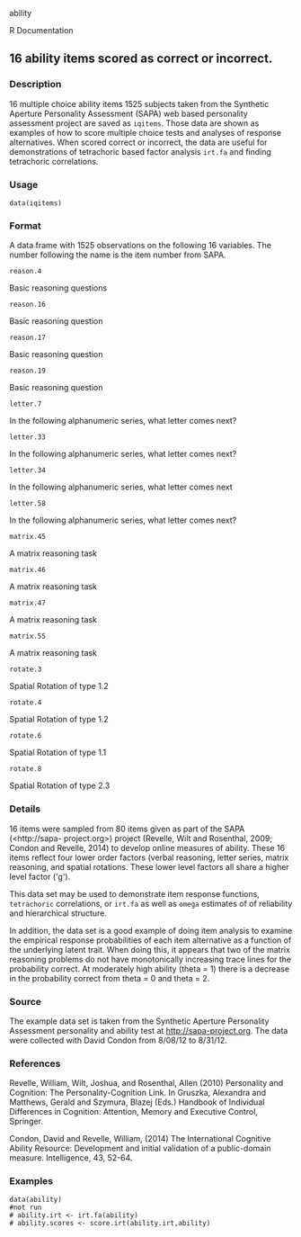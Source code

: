 ability

R Documentation

## 16 ability items scored as correct or incorrect.

### Description

16 multiple choice ability items 1525 subjects taken from the Synthetic
Aperture Personality Assessment (SAPA) web based personality assessment
project are saved as `iqitems`. Those data are shown as examples of how to
score multiple choice tests and analyses of response alternatives. When scored
correct or incorrect, the data are useful for demonstrations of tetrachoric
based factor analysis `irt.fa` and finding tetrachoric correlations.

### Usage

    data(iqitems)

### Format

A data frame with 1525 observations on the following 16 variables. The number
following the name is the item number from SAPA.

`reason.4`

Basic reasoning questions

`reason.16`

Basic reasoning question

`reason.17`

Basic reasoning question

`reason.19`

Basic reasoning question

`letter.7`

In the following alphanumeric series, what letter comes next?

`letter.33`

In the following alphanumeric series, what letter comes next?

`letter.34`

In the following alphanumeric series, what letter comes next

`letter.58`

In the following alphanumeric series, what letter comes next?

`matrix.45`

A matrix reasoning task

`matrix.46`

A matrix reasoning task

`matrix.47`

A matrix reasoning task

`matrix.55`

A matrix reasoning task

`rotate.3`

Spatial Rotation of type 1.2

`rotate.4`

Spatial Rotation of type 1.2

`rotate.6`

Spatial Rotation of type 1.1

`rotate.8`

Spatial Rotation of type 2.3

### Details

16 items were sampled from 80 items given as part of the SAPA (<http://sapa-
project.org>) project (Revelle, Wilt and Rosenthal, 2009; Condon and Revelle,
2014) to develop online measures of ability. These 16 items reflect four lower
order factors (verbal reasoning, letter series, matrix reasoning, and spatial
rotations. These lower level factors all share a higher level factor ('g').

This data set may be used to demonstrate item response functions,
`tetrachoric` correlations, or `irt.fa` as well as `omega` estimates of of
reliability and hierarchical structure.

In addition, the data set is a good example of doing item analysis to examine
the empirical response probabilities of each item alternative as a function of
the underlying latent trait. When doing this, it appears that two of the
matrix reasoning problems do not have monotonically increasing trace lines for
the probability correct. At moderately high ability (theta = 1) there is a
decrease in the probability correct from theta = 0 and theta = 2.

### Source

The example data set is taken from the Synthetic Aperture Personality
Assessment personality and ability test at <http://sapa-project.org>. The data
were collected with David Condon from 8/08/12 to 8/31/12.

### References

Revelle, William, Wilt, Joshua, and Rosenthal, Allen (2010) Personality and
Cognition: The Personality-Cognition Link. In Gruszka, Alexandra and Matthews,
Gerald and Szymura, Blazej (Eds.) Handbook of Individual Differences in
Cognition: Attention, Memory and Executive Control, Springer.

Condon, David and Revelle, William, (2014) The International Cognitive Ability
Resource: Development and initial validation of a public-domain measure.
Intelligence, 43, 52-64.

### Examples

    
    data(ability)
    #not run
    # ability.irt <- irt.fa(ability)
    # ability.scores <- score.irt(ability.irt,ability)

